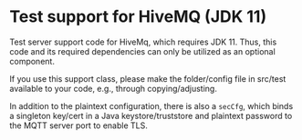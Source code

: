 # Test support for HiveMQ (JDK 11)

Test server support code for HiveMq, which requires JDK 11. Thus, this code and its required dependencies can only be utilized as an optional component.

If you use this support class, please make the folder/config file in src/test available to your code, e.g., through copying/adjusting.

In addition to the plaintext configuration, there is also a `secCfg`, which binds a singleton key/cert in a Java keystore/truststore and plaintext password to the MQTT server port to enable TLS.
